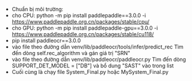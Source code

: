 - Chuẩn bị môi trường:
 - cho CPU: python -m pip install paddlepaddle==3.0.0 -i https://www.paddlepaddle.org.cn/packages/stable/cpu/
 - cho GPU: python -m pip install paddlepaddle-gpu==3.0.0 -i https://www.paddlepaddle.org.cn/packages/stable/cu118/
 - pip install paddleocr==3.0.0
- vào file theo đường dẫn venv/lib/paddleocr/tools/infer/predict_rec Tìm đến dòng self.rec_algorithm và gán giá trị "SRN"
- vào file theo đường dẫn venv/lib/paddleocr/paddleocr.py Tìm đến dòng SUPPORT_DET_MODEL = ["DB"] và bổ dung "SAST" vào trong list
- Cuối cùng là chạy file System_Final.py hoặc MySystem_Final.py
